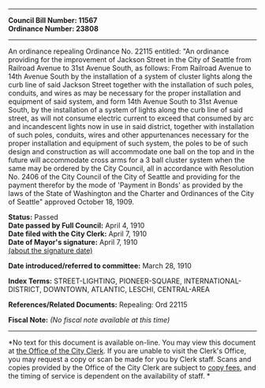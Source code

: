 * * * * *  
  
**Council Bill Number: [](#h0)[](#h2)11567**   
**Ordinance Number: 23808**  
  
* * * * *  
  
An ordinance repealing Ordinance No. 22115 entitled: "An ordinance providing for the improvement of Jackson Street in the City of Seattle from Railroad Avenue to 31st Avenue South, as follows: From Railroad Avenue to 14th Avenue South by the installation of a system of cluster lights along the curb line of said Jackson Street together with the installation of such poles, conduits, and wires as may be necessary for the proper installation and equipment of said system, and form 14th Avenue South to 31st Avenue South, by the installation of a system of lights along the curb line of said street, as will not consume electric current to exceed that consumed by arc and incandescent lights now in use in said district, together with installation of such poles, conduits, wires and other appurtenances necessary for the proper installation and equipment of such system, the poles to be of such design and construction as will accommodate one ball on the top and in the future will accommodate cross arms for a 3 ball cluster system when the same may be ordered by the City Council, all in accordance with Resolution No. 2406 of the City Council of the City of Seattle and providing for the payment therefor by the mode of 'Payment in Bonds' as provided by the laws of the State of Washington and the Charter and Ordinances of the City of Seattle" approved October 18, 1909.  
  
**Status:** Passed   
**Date passed by Full Council:** April 4, 1910   
**Date filed with the City Clerk:** April 7, 1910   
**Date of Mayor's signature:** April 7, 1910   
[(about the signature date)](/~public/approvaldate.htm)   
  
  
**Date introduced/referred to committee:** March 28, 1910   
  
**Index Terms:** STREET-LIGHTING, PIONEER-SQUARE, INTERNATIONAL-DISTRICT, DOWNTOWN, ATLANTIC, LESCHI, CENTRAL-AREA  
  
**References/Related Documents:** Repealing: Ord 22115  
  
**Fiscal Note:** *(No fiscal note available at this time)*  
  
* * * * *  
  
*No text for this document is available on-line. You may view this document at [the Office of the City Clerk](http://www.seattle.gov/leg/clerk/contactUs.htm). If you are unable to visit the Clerk's Office, you may request a copy or scan be made for you by Clerk staff. Scans and copies provided by the Office of the City Clerk are subject to [copy fees](http://clerk.seattle.gov/~public/clerkfees.htm), and the timing of service is dependent on the availability of staff. *  
  
  
